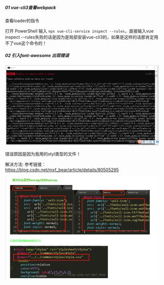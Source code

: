##### 01 vue-cli3查看webpack

查看loader的指令

打开 PowerShell 输入 `npx vue-cli-service inspect --rules`，直接输入vue inspect --rules失败的话是因为是局部安装vue-cli3的，如果是这样的话那肯定用不了vue这个命令的！

##### 02 引入font-awesome 出现错误



<img src="..\images\45.png" alt="45" style="zoom:75%;" />

错误原因是因为我用的styl类型的文件！

解决方法: 参考链接：https://blog.csdn.net/mxf_bear/article/details/80505295

<img src="..\images\46.png" alt="46" style="zoom:75%;" />


